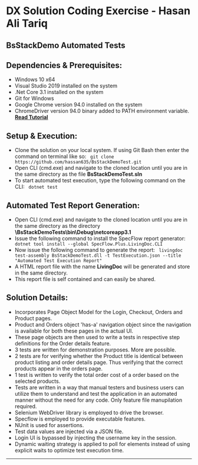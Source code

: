 # DX Solution Coding Exercise - Hasan Ali Tariq

## BsStackDemo Automated Tests


## Dependencies & Prerequisites:

- Windows 10 x64
- Visual Studio 2019 installed on the system
- .Net Core 3.1 installed on the system
- Git for Windows
- Google Chrome version 94.0 installed on the system
- ChromeDriver version 94.0 binary added to PATH environment variable. **[Read Tutorial](https://zwbetz.com/download-chromedriver-binary-and-add-to-your-path-for-automated-functional-testing/#windows-gui)**


## Setup & Execution:

- Clone the solution on your local system. If using Git Bash then enter the command on terminal like so:
``` git clone https://github.com/hassan635/BsStackDemoTest.git```
- Open CLI (cmd.exe) and navigate to the cloned location until you are in the same directory as the file **BsStackDemoTest.sln**
- To start automated test execution, type the following command on the CLI:
``` dotnet test```


## Automated Test Report Generation:

- Open CLI (cmd.exe) and navigate to the cloned location until you are in the same directory as the directory **\BsStackDemoTests\bin\Debug\netcoreapp3.1**
- Issue the following command to install the SpecFlow report generator:
``` dotnet tool install --global SpecFlow.Plus.LivingDoc.CLI``` 
- Now issue the following command to generate the report:
``` livingdoc test-assembly BsStackDemoTest.dll -t TestExecution.json --title "Automated Test Execution Report"```
- A HTML report file with the name **LivingDoc** will be generated and store in the same directory.
- This report file is self contained and can easily be shared.


## Solution Details:

- Incorporates Page Object Model for the Login, Checkout, Orders and Product pages.
- Product and Orders object 'has-a' navigation object since the navigation is available for both these pages in the actual UI.
- These page objects are then used to write a tests in respective step definitions for the Order details feature.
- 3 tests are written for demonstration purposes. More are possible.
- 2 tests are for verifying whether the Product title is identical between product listing and order details page. Thus verifying that the correct products appear in the orders page.
- 1 test is written to verify the total order cost of a order based on the selected products.
- Tests are written in a way that manual testers and business users can utilize them to understand and test the application in an automated manner without the need for any code. Only feature file manupilation required.
- Selenium WebDriver library is employed to drive the browser.
- Specflow is employed to provide executable features.
- NUnit is used for assertions.
- Test data values are injected via a JSON file.
- Login UI is bypassed by injecting the username key in the session.
- Dynamic waiting strategy is applied to poll for elements instead of using explicit waits to optimize test execution time.

---